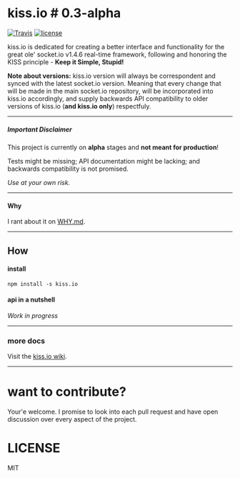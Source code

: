 # kiss.io # 0.3-alpha

[![Travis](https://img.shields.io/travis/amit3vr/kiss.io.svg)]() [![license](https://img.shields.io/github/license/amit3vr/kiss.io.svg)]() 

kiss.io is dedicated for creating a better interface and functionality for the great ole' socket.io v1.4.6 real-time framework, following and honoring the KISS principle - **Keep it Simple, Stupid!**

**Note about versions:** kiss.io version will always be correspondent and synced with the latest socket.io version. Meaning that every change that will be made in the main socket.io repository, will be incorporated into kiss.io accordingly, and supply backwards API compatibility to older versions of kiss.io (**and kiss.io only**) respectfuly.

---

##### Important Disclaimer
This project is currently on **alpha** stages and **not meant for production**!

Tests might be missing; API documentation might be lacking; and backwards compatibility is not promised.

*Use at your own risk.*

---

#### Why

I rant about it on [WHY.md](https://github.com/amit3vr/kiss.io/blob/master/WHY.md).

---

## How

#### install
`npm install -s kiss.io`

#### api in a nutshell

*Work in progress*

---

### more docs
Visit the [kiss.io wiki](https://github.com/amit3vr/kiss.io/wiki).

---

# want to contribute?
Your'e welcome.
I promise to look into each pull request and have open discussion over every aspect of the project.

# LICENSE
MIT
